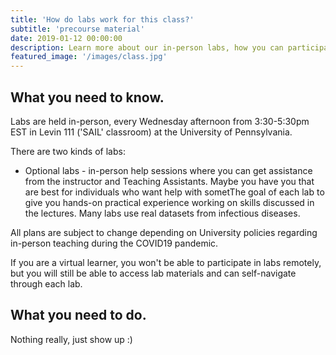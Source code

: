 ```yaml
---
title: 'How do labs work for this class?'
subtitle: 'precourse material'
date: 2019-01-12 00:00:00
description: Learn more about our in-person labs, how you can participate in-person or virtually, and what you'll learn along the way.
featured_image: '/images/class.jpg'
---
```


## What you need to know.

Labs are held in-person, every Wednesday afternoon from 3:30-5:30pm EST in Levin 111 ('SAIL' classroom) at the University of Pennsylvania.  

There are two kinds of labs: 

* Optional labs - in-person help sessions where you can get assistance from the instructor and Teaching Assistants.  Maybe you have you that are best for individuals who want help with sometThe goal of each lab to give you hands-on practical experience working on skills discussed in the lectures.  Many labs use real datasets from infectious diseases.

All plans are subject to change depending on University policies regarding in-person teaching during the COVID19 pandemic.

If you are a virtual learner, you won't be able to participate in labs remotely, but you will still be able to access lab materials and can self-navigate through each lab.

## What you need to do.

Nothing really, just show up :)


